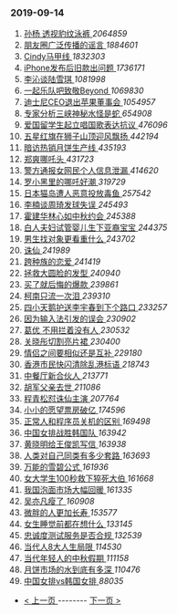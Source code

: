 ### 2019-09-14 
1. [ 孙杨 透视豹纹泳裤 ](https://s.weibo.com/weibo?q=%E5%AD%99%E6%9D%A8%20%E9%80%8F%E8%A7%86%E8%B1%B9%E7%BA%B9%E6%B3%B3%E8%A3%A4&Refer=top) *2064859*
1. [ 朋友圈广泛传播的谣言 ](https://s.weibo.com/weibo?q=%23%E6%9C%8B%E5%8F%8B%E5%9C%88%E5%B9%BF%E6%B3%9B%E4%BC%A0%E6%92%AD%E7%9A%84%E8%B0%A3%E8%A8%80%23&Refer=top) *1884601*
1. [ Cindy马甲线 ](https://s.weibo.com/weibo?q=%23Cindy%E9%A9%AC%E7%94%B2%E7%BA%BF%23&Refer=top) *1832303*
1. [ iPhone发布后旧款出问题 ](https://s.weibo.com/weibo?q=%23iPhone%E5%8F%91%E5%B8%83%E5%90%8E%E6%97%A7%E6%AC%BE%E5%87%BA%E9%97%AE%E9%A2%98%23&Refer=top) *1736171*
1. [ 李沁谈陆雪琪 ](https://s.weibo.com/weibo?q=%E6%9D%8E%E6%B2%81%E8%B0%88%E9%99%86%E9%9B%AA%E7%90%AA&Refer=top) *1081998*
1. [ 一起乐队吧致敬Beyond ](https://s.weibo.com/weibo?q=%23%E4%B8%80%E8%B5%B7%E4%B9%90%E9%98%9F%E5%90%A7%E8%87%B4%E6%95%ACBeyond%23&topic_ad=1&Refer=top) *1069830*
1. [ 迪士尼CEO退出苹果董事会 ](https://s.weibo.com/weibo?q=%23%E8%BF%AA%E5%A3%AB%E5%B0%BCCEO%E9%80%80%E5%87%BA%E8%8B%B9%E6%9E%9C%E8%91%A3%E4%BA%8B%E4%BC%9A%23&Refer=top) *1054957*
1. [ 专家分析三峡神秘水怪是蛇 ](https://s.weibo.com/weibo?q=%23%E4%B8%93%E5%AE%B6%E5%88%86%E6%9E%90%E4%B8%89%E5%B3%A1%E7%A5%9E%E7%A7%98%E6%B0%B4%E6%80%AA%E6%98%AF%E8%9B%87%23&Refer=top) *654908*
1. [ 爱国留学生起立唱国歌表达抗议 ](https://s.weibo.com/weibo?q=%23%E7%88%B1%E5%9B%BD%E7%95%99%E5%AD%A6%E7%94%9F%E8%B5%B7%E7%AB%8B%E5%94%B1%E5%9B%BD%E6%AD%8C%E8%A1%A8%E8%BE%BE%E6%8A%97%E8%AE%AE%23&Refer=top) *476096*
1. [ 五星红旗在狮子山顶迎风飘扬 ](https://s.weibo.com/weibo?q=%23%E4%BA%94%E6%98%9F%E7%BA%A2%E6%97%97%E5%9C%A8%E7%8B%AE%E5%AD%90%E5%B1%B1%E9%A1%B6%E8%BF%8E%E9%A3%8E%E9%A3%98%E6%89%AC%23&Refer=top) *442194*
1. [ 暗访热销月饼生产线 ](https://s.weibo.com/weibo?q=%23%E6%9A%97%E8%AE%BF%E7%83%AD%E9%94%80%E6%9C%88%E9%A5%BC%E7%94%9F%E4%BA%A7%E7%BA%BF%23&Refer=top) *435193*
1. [ 郑爽哪吒头 ](https://s.weibo.com/weibo?q=%23%E9%83%91%E7%88%BD%E5%93%AA%E5%90%92%E5%A4%B4%23&Refer=top) *431723*
1. [ 警方通报女网民个人信息泄漏 ](https://s.weibo.com/weibo?q=%23%E8%AD%A6%E6%96%B9%E9%80%9A%E6%8A%A5%E5%A5%B3%E7%BD%91%E6%B0%91%E4%B8%AA%E4%BA%BA%E4%BF%A1%E6%81%AF%E6%B3%84%E6%BC%8F%23&Refer=top) *414620*
1. [ 罗小黑里的哪吒好潮 ](https://s.weibo.com/weibo?q=%23%E7%BD%97%E5%B0%8F%E9%BB%91%E9%87%8C%E7%9A%84%E5%93%AA%E5%90%92%E5%A5%BD%E6%BD%AE%23&Refer=top) *319729*
1. [ 日本猫岛遭人恶意投放毒鱼 ](https://s.weibo.com/weibo?q=%23%E6%97%A5%E6%9C%AC%E7%8C%AB%E5%B2%9B%E9%81%AD%E4%BA%BA%E6%81%B6%E6%84%8F%E6%8A%95%E6%94%BE%E6%AF%92%E9%B1%BC%23&Refer=top) *257542*
1. [ 李楠谈周琦发球失误 ](https://s.weibo.com/weibo?q=%23%E6%9D%8E%E6%A5%A0%E8%B0%88%E5%91%A8%E7%90%A6%E5%8F%91%E7%90%83%E5%A4%B1%E8%AF%AF%23&Refer=top) *245493*
1. [ 霍建华林心如中秋约会 ](https://s.weibo.com/weibo?q=%23%E9%9C%8D%E5%BB%BA%E5%8D%8E%E6%9E%97%E5%BF%83%E5%A6%82%E4%B8%AD%E7%A7%8B%E7%BA%A6%E4%BC%9A%23&Refer=top) *245388*
1. [ 白人夫妇试管婴儿生下亚裔宝宝 ](https://s.weibo.com/weibo?q=%23%E7%99%BD%E4%BA%BA%E5%A4%AB%E5%A6%87%E8%AF%95%E7%AE%A1%E5%A9%B4%E5%84%BF%E7%94%9F%E4%B8%8B%E4%BA%9A%E8%A3%94%E5%AE%9D%E5%AE%9D%23&Refer=top) *244375*
1. [ 男生找对象更看重什么 ](https://s.weibo.com/weibo?q=%23%E7%94%B7%E7%94%9F%E6%89%BE%E5%AF%B9%E8%B1%A1%E6%9B%B4%E7%9C%8B%E9%87%8D%E4%BB%80%E4%B9%88%23&Refer=top) *243702*
1. [ 诛仙 ](https://s.weibo.com/weibo?q=%23%E8%AF%9B%E4%BB%99%23&Refer=top) *241989*
1. [ 跨种族的恋爱 ](https://s.weibo.com/weibo?q=%23%E8%B7%A8%E7%A7%8D%E6%97%8F%E7%9A%84%E6%81%8B%E7%88%B1%23&Refer=top) *241419*
1. [ 拯救大圆脸的发型 ](https://s.weibo.com/weibo?q=%23%E6%8B%AF%E6%95%91%E5%A4%A7%E5%9C%86%E8%84%B8%E7%9A%84%E5%8F%91%E5%9E%8B%23&Refer=top) *240940*
1. [ 买了就后悔的爆款 ](https://s.weibo.com/weibo?q=%23%E4%B9%B0%E4%BA%86%E5%B0%B1%E5%90%8E%E6%82%94%E7%9A%84%E7%88%86%E6%AC%BE%23&Refer=top) *239861*
1. [ 柯南只流一次泪 ](https://s.weibo.com/weibo?q=%23%E6%9F%AF%E5%8D%97%E5%8F%AA%E6%B5%81%E4%B8%80%E6%AC%A1%E6%B3%AA%23&Refer=top) *239310*
1. [ 四小天鹅护送李宇春到下个路口 ](https://s.weibo.com/weibo?q=%E5%9B%9B%E5%B0%8F%E5%A4%A9%E9%B9%85%E6%8A%A4%E9%80%81%E6%9D%8E%E5%AE%87%E6%98%A5%E5%88%B0%E4%B8%8B%E4%B8%AA%E8%B7%AF%E5%8F%A3&Refer=top) *233257*
1. [ 因为输入法引发的误会 ](https://s.weibo.com/weibo?q=%23%E5%9B%A0%E4%B8%BA%E8%BE%93%E5%85%A5%E6%B3%95%E5%BC%95%E5%8F%91%E7%9A%84%E8%AF%AF%E4%BC%9A%23&Refer=top) *230902*
1. [ 葛优 不用拦着没有人 ](https://s.weibo.com/weibo?q=%E8%91%9B%E4%BC%98%20%E4%B8%8D%E7%94%A8%E6%8B%A6%E7%9D%80%E6%B2%A1%E6%9C%89%E4%BA%BA&Refer=top) *230532*
1. [ 关晓彤切割亮片裙 ](https://s.weibo.com/weibo?q=%23%E5%85%B3%E6%99%93%E5%BD%A4%E5%88%87%E5%89%B2%E4%BA%AE%E7%89%87%E8%A3%99%23&Refer=top) *230400*
1. [ 情侣之间要相似还是互补 ](https://s.weibo.com/weibo?q=%23%E6%83%85%E4%BE%A3%E4%B9%8B%E9%97%B4%E8%A6%81%E7%9B%B8%E4%BC%BC%E8%BF%98%E6%98%AF%E4%BA%92%E8%A1%A5%23&Refer=top) *229180*
1. [ 香港市民快闪清除乱港标语 ](https://s.weibo.com/weibo?q=%23%E9%A6%99%E6%B8%AF%E5%B8%82%E6%B0%91%E5%BF%AB%E9%97%AA%E6%B8%85%E9%99%A4%E4%B9%B1%E6%B8%AF%E6%A0%87%E8%AF%AD%23&Refer=top) *218743*
1. [ 中餐厅新合伙人 ](https://s.weibo.com/weibo?q=%23%E4%B8%AD%E9%A4%90%E5%8E%85%E6%96%B0%E5%90%88%E4%BC%99%E4%BA%BA%23&Refer=top) *213771*
1. [ 胡军父亲去世 ](https://s.weibo.com/weibo?q=%23%E8%83%A1%E5%86%9B%E7%88%B6%E4%BA%B2%E5%8E%BB%E4%B8%96%23&Refer=top) *211086*
1. [ 程青松怼诛仙主演 ](https://s.weibo.com/weibo?q=%23%E7%A8%8B%E9%9D%92%E6%9D%BE%E6%80%BC%E8%AF%9B%E4%BB%99%E4%B8%BB%E6%BC%94%23&Refer=top) *207764*
1. [ 小小的愿望票房破亿 ](https://s.weibo.com/weibo?q=%23%E5%B0%8F%E5%B0%8F%E7%9A%84%E6%84%BF%E6%9C%9B%E7%A5%A8%E6%88%BF%E7%A0%B4%E4%BA%BF%23&Refer=top) *174596*
1. [ 正常人和程序员关机的区别 ](https://s.weibo.com/weibo?q=%23%E6%AD%A3%E5%B8%B8%E4%BA%BA%E5%92%8C%E7%A8%8B%E5%BA%8F%E5%91%98%E5%85%B3%E6%9C%BA%E7%9A%84%E5%8C%BA%E5%88%AB%23&Refer=top) *169498*
1. [ 中国女排战胜韩国队 ](https://s.weibo.com/weibo?q=%23%E4%B8%AD%E5%9B%BD%E5%A5%B3%E6%8E%92%E6%88%98%E8%83%9C%E9%9F%A9%E5%9B%BD%E9%98%9F%23&Refer=top) *163942*
1. [ 黄晓明给王俊凯写信 ](https://s.weibo.com/weibo?q=%23%E9%BB%84%E6%99%93%E6%98%8E%E7%BB%99%E7%8E%8B%E4%BF%8A%E5%87%AF%E5%86%99%E4%BF%A1%23&Refer=top) *163938*
1. [ 人类对自己同类有多少套路 ](https://s.weibo.com/weibo?q=%E4%BA%BA%E7%B1%BB%E5%AF%B9%E8%87%AA%E5%B7%B1%E5%90%8C%E7%B1%BB%E6%9C%89%E5%A4%9A%E5%B0%91%E5%A5%97%E8%B7%AF&Refer=top) *163693*
1. [ 万能的雪碧公式 ](https://s.weibo.com/weibo?q=%23%E4%B8%87%E8%83%BD%E7%9A%84%E9%9B%AA%E7%A2%A7%E5%85%AC%E5%BC%8F%23&Refer=top) *161936*
1. [ 女大学生100秒救下猝死大伯 ](https://s.weibo.com/weibo?q=%23%E5%A5%B3%E5%A4%A7%E5%AD%A6%E7%94%9F100%E7%A7%92%E6%95%91%E4%B8%8B%E7%8C%9D%E6%AD%BB%E5%A4%A7%E4%BC%AF%23&Refer=top) *161668*
1. [ 我国泡面市场大幅回暖 ](https://s.weibo.com/weibo?q=%E6%88%91%E5%9B%BD%E6%B3%A1%E9%9D%A2%E5%B8%82%E5%9C%BA%E5%A4%A7%E5%B9%85%E5%9B%9E%E6%9A%96&Refer=top) *161335*
1. [ 吴亦凡瘦了 ](https://s.weibo.com/weibo?q=%23%E5%90%B4%E4%BA%A6%E5%87%A1%E7%98%A6%E4%BA%86%23&Refer=top) *160908*
1. [ 微胖的人更加长寿 ](https://s.weibo.com/weibo?q=%23%E5%BE%AE%E8%83%96%E7%9A%84%E4%BA%BA%E6%9B%B4%E5%8A%A0%E9%95%BF%E5%AF%BF%23&Refer=top) *153577*
1. [ 女生睡觉前都在想什么 ](https://s.weibo.com/weibo?q=%23%E5%A5%B3%E7%94%9F%E7%9D%A1%E8%A7%89%E5%89%8D%E9%83%BD%E5%9C%A8%E6%83%B3%E4%BB%80%E4%B9%88%23&Refer=top) *133145*
1. [ 忠诚度测试服务是否合规 ](https://s.weibo.com/weibo?q=%23%E5%BF%A0%E8%AF%9A%E5%BA%A6%E6%B5%8B%E8%AF%95%E6%9C%8D%E5%8A%A1%E6%98%AF%E5%90%A6%E5%90%88%E8%A7%84%23&Refer=top) *132539*
1. [ 当代人8大人生局限 ](https://s.weibo.com/weibo?q=%23%E5%BD%93%E4%BB%A3%E4%BA%BA8%E5%A4%A7%E4%BA%BA%E7%94%9F%E5%B1%80%E9%99%90%23&Refer=top) *114530*
1. [ 当代年轻人的中秋假期 ](https://s.weibo.com/weibo?q=%23%E5%BD%93%E4%BB%A3%E5%B9%B4%E8%BD%BB%E4%BA%BA%E7%9A%84%E4%B8%AD%E7%A7%8B%E5%81%87%E6%9C%9F%23&Refer=top) *111158*
1. [ 月饼市场的水到底有多深 ](https://s.weibo.com/weibo?q=%23%E6%9C%88%E9%A5%BC%E5%B8%82%E5%9C%BA%E7%9A%84%E6%B0%B4%E5%88%B0%E5%BA%95%E6%9C%89%E5%A4%9A%E6%B7%B1%23&Refer=top) *110476*
1. [ 中国女排vs韩国女排 ](https://s.weibo.com/weibo?q=%23%E4%B8%AD%E5%9B%BD%E5%A5%B3%E6%8E%92vs%E9%9F%A9%E5%9B%BD%E5%A5%B3%E6%8E%92%23&Refer=top) *88035* 

- [ < 上一页 ](https://github.com/able8/weibo-hot-record/blob/master/2019-09-13.md) -------- [ 下一页 > ](https://github.com/able8/weibo-hot-record/blob/master/2019-09-15.md)